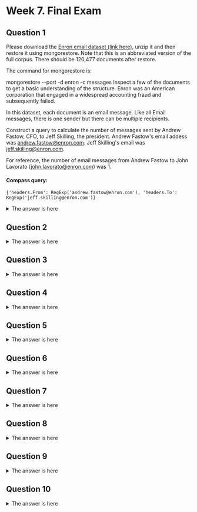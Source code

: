 # Week 7. Final Exam
## Question 1
Please download the <a href = "https://s3.amazonaws.com/edu-downloads.10gen.com/enron/enron.zip">Enron email dataset (link here)</a>, unzip it and then restore it using mongorestore. Note that this is an abbreviated version of the full corpus. There should be 120,477 documents after restore.

The command for mongorestore is:

mongorestore --port <port number> -d enron -c messages <path to BSON file>
Inspect a few of the documents to get a basic understanding of the structure. Enron was an American corporation that engaged in a widespread accounting fraud and subsequently failed.

In this dataset, each document is an email message. Like all Email messages, there is one sender but there can be multiple recipients.

Construct a query to calculate the number of messages sent by Andrew Fastow, CFO, to Jeff Skilling, the president. Andrew Fastow's email addess was andrew.fastow@enron.com. Jeff Skilling's email was jeff.skilling@enron.com.

For reference, the number of email messages from Andrew Fastow to John Lavorato (john.lavorato@enron.com) was 1.

#### Compass query: </br>
``` {'headers.From': RegExp('andrew.fastow@enron.com'), 'headers.To': RegExp('jeff.skilling@enron.com')} ```

<details>
<summary>The answer is here</summary>
<p> 3 </p> 
</details>

## Question 2
<details>
<summary>The answer is here</summary>
<p> </p> 
</details>

## Question 3
<details>
<summary>The answer is here</summary>
<p> </p> 
</details>

## Question 4
<details>
<summary>The answer is here</summary>
<p> </p> 
</details>

## Question 5
<details>
<summary>The answer is here</summary>
<p> </p> 
</details>

## Question 6
<details>
<summary>The answer is here</summary>
<p> </p> 
</details>

## Question 7
<details>
<summary>The answer is here</summary>
<p> </p> 
</details>

## Question 8
<details>
<summary>The answer is here</summary>
<p> </p> 
</details>

## Question 9
<details>
<summary>The answer is here</summary>
<p> </p> 
</details>

## Question 10
<details>
<summary>The answer is here</summary>
<p> </p> 
</details>


